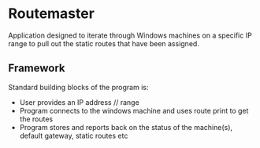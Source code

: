# Routemaster
Application designed to iterate through Windows machines on a specific IP range to pull out the static routes that have been assigned. 

## Framework
Standard building blocks of the program is: 
- User provides an IP address // range
- Program connects to the windows machine and uses route print to get the routes 
- Program stores and reports back on the status of the machine(s), default gateway, static routes etc
